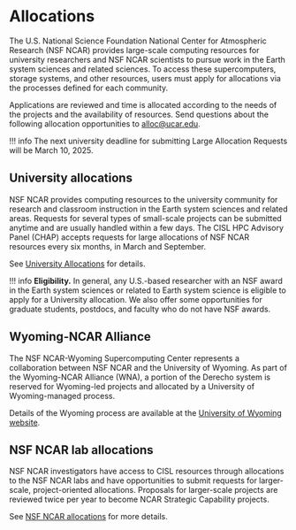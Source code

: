 # Allocations


The U.S. National Science Foundation National Center for Atmospheric Research (NSF NCAR) provides large-scale computing resources for university researchers and NSF NCAR scientists to pursue work in the Earth system sciences and related sciences. To access these supercomputers, storage systems, and other resources, users must apply for allocations via the processes defined for each community.

Applications are reviewed and time is allocated according to the needs of the projects and the availability of resources. Send questions about the following allocation opportunities to alloc@ucar.edu.

!!! info
	The next university deadline for submitting Large Allocation Requests will be March 10, 2025.

## University allocations

NSF NCAR provides computing resources to the university community for research and classroom instruction in the Earth system sciences and related areas. Requests for several types of small-scale projects can be submitted anytime and are usually handled within a few days. The CISL HPC Advisory Panel (CHAP) accepts requests for large allocations of NSF NCAR resources every six months, in March and September.

See [University Allocations](https://ncar-hpc-docs.readthedocs.io/en/latest/allocations/university-allocations/) for details.

!!! info
	**Eligibility.** In general, any U.S.-based researcher with an NSF award in the Earth system sciences or related to Earth system science is eligible to apply for a University allocation. We also offer some opportunities for graduate students, postdocs, and faculty who do not have NSF awards.

## Wyoming-NCAR Alliance

The NSF NCAR-Wyoming Supercomputing Center represents a collaboration between NSF NCAR and the University of Wyoming. As part of the Wyoming-NCAR Alliance (WNA), a portion of the Derecho system is reserved for Wyoming-led projects and allocated by a University of Wyoming-managed process.

Details of the Wyoming process are available at the [University of Wyoming website](https://www.uwyo.edu/nwsc/index.html).

## NSF NCAR lab allocations

NSF NCAR investigators have access to CISL resources through allocations to the NSF NCAR labs and have opportunities to submit requests for larger-scale, project-oriented allocations. Proposals for larger-scale projects are reviewed twice per year to become NCAR Strategic Capability projects.

See [NSF NCAR allocations](https://arc.ucar.edu/xras_submit/opportunities) for more details.
